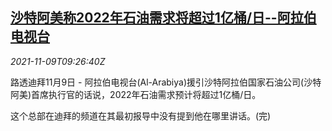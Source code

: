 <!--1636450263000-->
[沙特阿美称2022年石油需求将超过1亿桶/日--阿拉伯电视台](https://cn.reuters.com/article/aramco-oil-demand-1109-tues-idCNKBS2HU0WO)
------

<div><i>2021-11-09T09:26:40Z</i></div><p>路透迪拜11月9日 - 阿拉伯电视台(Al-Arabiya)援引沙特阿拉伯国家石油公司(沙特阿美)首席执行官的话说，2022年石油需求预计将超过1亿桶/日。</p><p>这个总部在迪拜的频道在其最初报导中没有提到他在哪里讲话。(完)</p>
